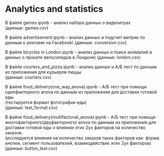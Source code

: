 # Analytics and statistics
В файле games.ipynb - анализ набора данных о видеоиграх\
(данные: games.csv)

В файле advertisement.ipynb - анализ данных и подсчет метрик по данным о рекламе на Facebook\ 
(данные: conversion.csv)

В файле bicycles in London.ipynb - анализ данных и поиск аномалий в данных о прокате велосипедов в Лондоне\ 
(данные: london.csv)

В файле couriers_and_pizza.ipynb - анализ данных и А/Б тест по данным из приложения для курьеров пиццы \
(данные: couriers.csv)

В файле food_delivery(one_way_anova).ipynb - А/Б тест при помощи однофакторного anova по данным из приложения для доставки готовой еды\
(тестируется формат фотографии еды)\
(данные: test_format.csv)

В файле food_delivery(multifactorial_anova).ipynb - А/Б тест при помощи многофакторного(двуфакторного) anova по данным из приложения для доставки готовой еды о влиянии этих 2ух факторов на количество заказов.\
(исследуется влияние на количество заказов таких факторов как: форма кнопки, сегмент пользователей, взаимодействие этих 2ух факторов)\
(данные: button_test.csv)
